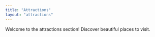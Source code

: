 ```yaml
---
title: "Attractions"
layout: "attractions"
---
```

Welcome to the attractions section! Discover beautiful places to visit.